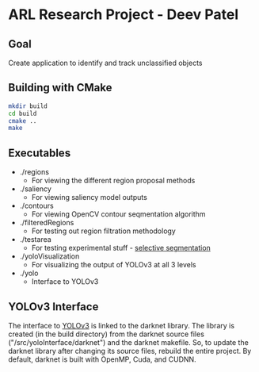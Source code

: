 # ARL Research Project - Deev Patel

## Goal
Create application to identify and track unclassified objects

## Building with CMake
```bash
mkdir build
cd build
cmake ..
make
```

## Executables
* ./regions 
  * For viewing the different region proposal methods
* ./saliency
  * For viewing saliency model outputs
* ./contours
  * For viewing OpenCV contour seqmentation algorithm
* ./filteredRegions
  * For testing out region filtration methodology
* ./testarea
  * For testing experimental stuff - [selective segmentation](https://www.robots.ox.ac.uk/~vgg/rg/papers/sande_iccv11.pdf)
* ./yoloVisualization
  * For visualizing the output of YOLOv3 at all 3 levels
* ./yolo
  * Interface to YOLOv3

## YOLOv3 Interface
The interface to [YOLOv3](https://github.com/pateldeev/editedYOLOv3) is linked to the darknet library. The library is created (in the build directory) from the darknet source files ("/src/yoloInterface/darknet") and the darknet makefile. So, to update the darknet library after changing its source files, rebuild the entire project. By default, darknet is built with OpenMP, Cuda, and CUDNN.
